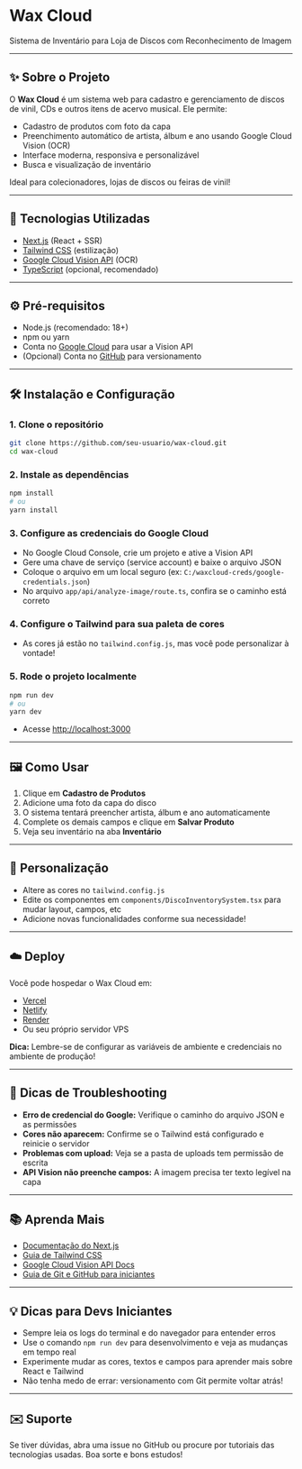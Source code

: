 # Wax Cloud

Sistema de Inventário para Loja de Discos com Reconhecimento de Imagem

---

## ✨ Sobre o Projeto

O **Wax Cloud** é um sistema web para cadastro e gerenciamento de discos de vinil, CDs e outros itens de acervo musical. Ele permite:
- Cadastro de produtos com foto da capa
- Preenchimento automático de artista, álbum e ano usando Google Cloud Vision (OCR)
- Interface moderna, responsiva e personalizável
- Busca e visualização de inventário

Ideal para colecionadores, lojas de discos ou feiras de vinil!

---

## 🚀 Tecnologias Utilizadas
- [Next.js](https://nextjs.org/) (React + SSR)
- [Tailwind CSS](https://tailwindcss.com/) (estilização)
- [Google Cloud Vision API](https://cloud.google.com/vision) (OCR)
- [TypeScript](https://www.typescriptlang.org/) (opcional, recomendado)

---

## ⚙️ Pré-requisitos
- Node.js (recomendado: 18+)
- npm ou yarn
- Conta no [Google Cloud](https://console.cloud.google.com/) para usar a Vision API
- (Opcional) Conta no [GitHub](https://github.com/) para versionamento

---

## 🛠️ Instalação e Configuração

### 1. Clone o repositório
```sh
git clone https://github.com/seu-usuario/wax-cloud.git
cd wax-cloud
```

### 2. Instale as dependências
```sh
npm install
# ou
yarn install
```

### 3. Configure as credenciais do Google Cloud
- No Google Cloud Console, crie um projeto e ative a Vision API
- Gere uma chave de serviço (service account) e baixe o arquivo JSON
- Coloque o arquivo em um local seguro (ex: `C:/waxcloud-creds/google-credentials.json`)
- No arquivo `app/api/analyze-image/route.ts`, confira se o caminho está correto

### 4. Configure o Tailwind para sua paleta de cores
- As cores já estão no `tailwind.config.js`, mas você pode personalizar à vontade!

### 5. Rode o projeto localmente
```sh
npm run dev
# ou
yarn dev
```
- Acesse [http://localhost:3000](http://localhost:3000)

---

## 🖼️ Como Usar
1. Clique em **Cadastro de Produtos**
2. Adicione uma foto da capa do disco
3. O sistema tentará preencher artista, álbum e ano automaticamente
4. Complete os demais campos e clique em **Salvar Produto**
5. Veja seu inventário na aba **Inventário**

---

## 🎨 Personalização
- Altere as cores no `tailwind.config.js`
- Edite os componentes em `components/DiscoInventorySystem.tsx` para mudar layout, campos, etc
- Adicione novas funcionalidades conforme sua necessidade!

---

## ☁️ Deploy
Você pode hospedar o Wax Cloud em:
- [Vercel](https://vercel.com/)
- [Netlify](https://www.netlify.com/)
- [Render](https://render.com/)
- Ou seu próprio servidor VPS

**Dica:** Lembre-se de configurar as variáveis de ambiente e credenciais no ambiente de produção!

---

## 🐞 Dicas de Troubleshooting
- **Erro de credencial do Google:** Verifique o caminho do arquivo JSON e as permissões
- **Cores não aparecem:** Confirme se o Tailwind está configurado e reinicie o servidor
- **Problemas com upload:** Veja se a pasta de uploads tem permissão de escrita
- **API Vision não preenche campos:** A imagem precisa ter texto legível na capa

---

## 📚 Aprenda Mais
- [Documentação do Next.js](https://nextjs.org/docs)
- [Guia de Tailwind CSS](https://tailwindcss.com/docs/installation)
- [Google Cloud Vision API Docs](https://cloud.google.com/vision/docs)
- [Guia de Git e GitHub para iniciantes](https://rogerdudler.github.io/git-guide/index.pt_BR.html)

---

## 💡 Dicas para Devs Iniciantes
- Sempre leia os logs do terminal e do navegador para entender erros
- Use o comando `npm run dev` para desenvolvimento e veja as mudanças em tempo real
- Experimente mudar as cores, textos e campos para aprender mais sobre React e Tailwind
- Não tenha medo de errar: versionamento com Git permite voltar atrás!

---

## ✉️ Suporte
Se tiver dúvidas, abra uma issue no GitHub ou procure por tutoriais das tecnologias usadas. Boa sorte e bons estudos! 